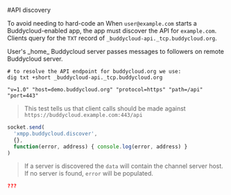 #API discovery

To avoid needing to hard-code an When `user@example.com` starts a Buddycloud-enabled app, the app must discover the API for `example.com`. Clients query for the `TXT` record of `_buddycloud-api._tcp.buddycloud.org`.

<aside>User's _home_ Buddycloud server passes messages to followers on remote Buddycloud server.</aside>

```shell
# to resolve the API endpoint for buddycloud.org we use:
dig txt +short _buddycloud-api._tcp.buddycloud.org 
```

```shell
"v=1.0" "host=demo.buddycloud.org" "protocol=https" "path=/api" "port=443"
```

> This test tells us that client calls should be made against `https://buddycloud.example.com:443/api`

```javascript
socket.send(
  'xmpp.buddycloud.discover',
  {},
  function(error, address) { console.log(error, address) }
)
```

> If a server is discovered the `data` will contain the channel server host. If no server is found, `error` will be populated.

```json
???
```

